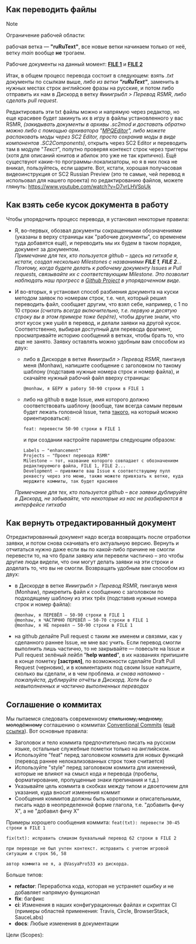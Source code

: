 ## Как переводить файлы

> [!NOTE]
> Ограничение рабочей области:
>
> рабочая ветка — **"ruRuText"**, все новые ветки начинаем только от неё, ветку *main* вообще **не** трогаем.
>
> Рабочие документы на данный момент: [**FILE 1**](https://github.com/ShiningTwist/rs_mr_rus_locale/blob/main/Work_zone/RSMR_MOD_DirTree/StarCraft%20II/Mods/RSMR-Units_Mod.SC2Mod/ruRU.SC2Data/LocalizedData/GameStrings.txt) и  [**FILE 2**](https://github.com/ShiningTwist/rs_mr_rus_locale/blob/main/Work_zone/RSMR_MOD_DirTree/StarCraft%20II/Mods/RSMRmod.SC2Mod/ruRU.SC2Data/LocalizedData/GameStrings.txt)

Итак, в общем процесс перевода состоит в следующем: взять *.txt* документы по ссылкам выше, _либо из ветки **"ruRuText"**_, заменить в нужных местах строк английские фразы на русские, и потом либо отправить их нам в Дискорд в ветку *#ииигрыбл > Перевод RSMR*, _либо сделать pull request_. 

Редактировать эти txt файлы можно и напрямую через редактор, но еще красивее будет закинуть их в игру в файлы установленного у вас RSMR, _(закидывать документы в архивы .sc2mod и доставать обратно можно либо с помощью архиватора "[MPQEditor](https://xgm.guru/p/wc3/mpqeditornew)", либо можете распаковать моды через SC2 Editor, просто сохранив моды в виде компонентов .SC2Components)_, открыть через SC2 Editor и переводить там в модуле "*Текст*", попутно проверяя контекст строк через триггеры (хотя для описаний юнитов и абилок это уже не так критично). Ещё существуют какие-то программы-локализаторы, но я в них пока не вникал, пользуйтесь, если шарите.
Вот, кстати, хорошая получасовая видеоинструкция от SC2 Russian Preview (это те самые, чей перевод я испольовал для нашего проекта) по редактированию файлов, можете глянуть: https://www.youtube.com/watch?v=D7vrLHVSpUk


## Как взять себе кусок документа в работу

Чтобы упорядочить процесс перевода, я установил некоторые правила:   
   + Я, во-первых, обозвал документы сокращенными обозначениями (указаны в верху страницы как "рабочие документы", со временем туда добавятся ещё), и переводить мы их будем в таком порядке, документ за документом.   
      *Примечание для тех, кто пользуется github – здесь на гитхабе я, кстати, создал несколько Milestones с названиями **FILE 1**, **FILE 2**... Поэтому, когда будете делать к рабочему документу Issues и Pull requests, связывайте их с соответствующим Milestone. Это позволит наблюдать наш прогресс в [Github Project](https://github.com/users/ShiningTwist/projects/5) в упорядоченном виде.*
     
   + И во-вторых, я установил способ разбиения документа на куски методом заявок по номерам строк, т.е. чел, который решил переводить файл, сообщает другим, что взял себе, например, с 1 по 10 строки *(считать всегда включительно, т.е. первую и десятую строку вы в этом примере тоже берёте)*, чтобы другие знали, что этот кусок уже ушёл в перевод, и делали заявки на другой кусок. Соответственно, выбирая доступный для перевода фрагмент, просматривайте историю сообщений в ветках, чтобы брать то, что еще не занято.
   Заявку оставлять можно удобным вам способом из двух:
      - либо в Дискорде в ветке *#ииигрыбл > Перевод RSMR*, пинганув меня (Monhaw), напишите сообщение с заголовком по такому шаблону (подставив нужные номера строк и номер файла), и скачайте нужный рабочий файл вверху страницы:
        ```
        @monhaw, я БЕРУ в работу 50-90 строки в FILE 1
        ```
      - либо на github в виде Issue, имя которого должно соответствовать шаблону (вообще, там всегда самым первым будет лежать головной Issue, типа [такого](https://github.com/ShiningTwist/rs_mr_rus_locale/issues/1), на который можно ориентироваться):
        ```
        feat: перевести 50-90 строки в FILE 1   
        ```
          и при создании настройте параметры следующим образом: 
        ```
        Labels — "enhancement"   
        Projects — "Проект перевода RSMR"   
        Milestone — тот, название которого совпадает с обозначением редактируемого файла, FILE 1, FILE 2...
        Development — привяжите ваш Issue к соответствущему пулл реквесту через это меню, также можете привязать к ветке, куда мерджите коммиты, так будет красивее
        ```     
      *Примечание для тех, кто пользуется github – все заявки дублируйте в Дискорд, не забывайте, что некоторые из нас не разбираются в интерфейсе гитхаба*   

## Как вернуть отредактированный документ 

Отредактированный документ надо всегда возвращать после отработки заявки, и потом снова скачивать его актуальную версию. Вернуть и отчитаться нужно даже если вы по какой-либо причине не смогли перевести то, на что брали заявку или перевели частично – это чтобы другие люди видели, что они могут делать заявки на эти строки и доделать то, что вы не смогли. Возвращать удобным вам способом из двух:   
   + в Дискорде в ветке *#ииигрыбл > Перевод RSMR*, пинганув меня (Monhaw), прикрепить файл к сообщению с заголовком по подходящему шаблону из этих трёх (подставив нужные номера строк и номер файла):    
     ```   
     @monhaw, я ПЕРЕВЁЛ – 50-90 строки в FILE 1         
     @monhaw, я ЧАСТИЧНО ПЕРЕВЁЛ – 50-70 строки в FILE 1   
     @monhaw, я НЕ перевёл – 50-90 строки в FILE 1    
     ```    
   + на github делайте Pull request с таким же именем и связями, как у сделанного раннее Issue, не мне вас учить. Если перевод смогли выполнить лишь частично, то не закрывайте — повесьте на Issue и Pull request зелёный лейбл "**help wanted**", в их названиях припишите в конце пометку **[застрял]**, по возможности сделайте Draft Pull Request (черновик), и в комментариях под своим Issue напишите, сколько вы сделали, и в чем проблема.
*и снова напомню - пожалуйста, дублируйте отчёты в Дискорд. Хотя бы о невыполненных и частично выполненных переводах*


## Соглашение о коммитах

Мы пытаемся следовать современному ~~стильному, модному, молодёжному~~ соглашению о коммитах [Conventional Commits](https://www.conventionalcommits.org/ru/v1.0.0/) ([ещё ссылка](https://github.com/angular/angular/blob/22b96b9/CONTRIBUTING.md#-commit-message-guidelines)). Вот основные правила:

- Заголовок и тело коммита предпочтительно писать на русском языке, остальные служебные пометки только на английском.
- Используйте "feat" перед заголовком коммита для новых функций (перевод раннее нелокализованных строк тоже считается)
- Используйте "style" перед заголовком коммита для изменений, которые не влияют на смысл кода и перевода (пробелы, форматирование, пропущенные знаки препинания и т.д.)
- Указывайте цель коммита в скобках между типом и двоеточием для указания, куда вносит изменения коммит
- Сообщения коммитов должны быть короткими и описательными, писать надо в неопределенной форме глагола, т.е. "добавить фичу X", а не "добавил фичу X"

Примеры хорошего сообщения коммита: `feat(txt): перевести 30-45 строки в FILE 1`

```
fix(txt): исправить слишком буквальный перевод 62 строки в FILE 2

при переводе не был учтен контекст. исправить с учетом игровой ситуации и строк 56, 58 

автор коммита не я, а @VasyaPro533 из дискорда. 
```

 Больше типов: 
 * **refactor**: Переработка кода, которая не устраняет ошибку и не добавляет напрямую функционал
 * **fix**: багфикс
 * **ci**: Изменения в наших конфигурационных файлах и скриптах CI (примеры областей применения: Travis, Circle, BrowserStack, SauceLabs)
* **docs**: Любые изменения в документации

Цели (Scopes):

